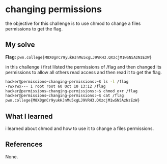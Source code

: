# changing permissions
the objective for this challenge is to use chmod to change a files permissions to get the flag.

## My solve
**Flag:** `pwn.college{M8X0gnCr9yukHJnMu5xgLJ9VRH3.QXzcjM1wSN5AzNzEzW}`

in this challenge i first lilsted the permissions of /flag and then changed its permissions to allow all others read access and then read it to get the flag.
```bash
hacker@permissions~changing-permissions:~$ ls -l /flag
-rwxrwx--- 1 root root 60 Oct 10 13:12 /flag
hacker@permissions~changing-permissions:~$ chmod o+r /flag
hacker@permissions~changing-permissions:~$ cat /flag
pwn.college{M8X0gnCr9yukHJnMu5xgLJ9VRH3.QXzcjM1wSN5AzNzEzW}
```

## What I learned
i learned about chmod and how to use it to change a files permissions.

## References 
None.

